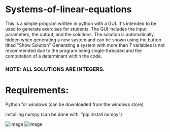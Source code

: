 # Systems-of-linear-equations
This is a simple program written in python with a GUI. It's intended to be used to generate exercises for students.
The GUI includes the input parameters, the output, and the solutions.
The solution is automatically hidden when generating a new system and can be shown using the button titled "Show Solution"
Generating a system with more than 7 variables is not recommended due to the program being single-threaded and the computation of a determinant within the code.

### NOTE: ALL SOLUTIONS ARE INTEGERS.

# Requirements: 
Python for windows (can be downloaded from the windows store)

installing numpy (can be done with: "pip install numpy")

![image](https://github.com/user-attachments/assets/1afab4f4-0ac2-4547-a630-a9e6f704a81b)
![image](https://github.com/user-attachments/assets/30171743-1234-471b-ac40-6b072698585d)
